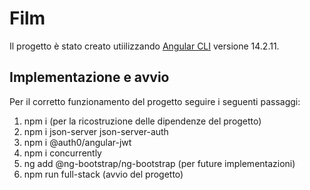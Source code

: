 # Film

Il progetto è stato creato utiilizzando [Angular CLI](https://v14.angular.io/docs) versione 14.2.11.

## Implementazione e avvio

Per il corretto funzionamento del progetto seguire i seguenti passaggi:

1. npm i (per la ricostruzione delle dipendenze del progetto)
2. npm i json-server json-server-auth
3. npm i @auth0/angular-jwt
4. npm i concurrently
5. ng add @ng-bootstrap/ng-bootstrap (per future implementazioni)
6. npm run full-stack (avvio del progetto)

